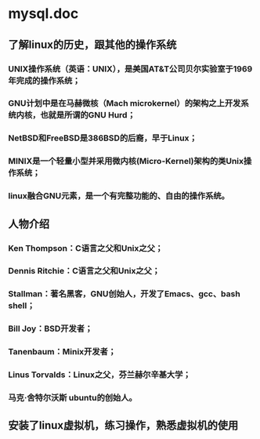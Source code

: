 # mysql.doc
## 了解linux的历史，跟其他的操作系统
### UNIX操作系统（英语：UNIX），是美国AT&T公司贝尔实验室于1969年完成的操作系统；
### GNU计划中是在马赫微核（Mach microkernel）的架构之上开发系统内核，也就是所谓的GNU Hurd；
### NetBSD和FreeBSD是386BSD的后裔，早于Linux；
### MINIX是一个轻量小型并采用微内核(Micro-Kernel)架构的类Unix操作系统；
### linux融合GNU元素，是一个有完整功能的、自由的操作系统。
## 人物介绍
### Ken Thompson：C语言之父和Unix之父；
### Dennis Ritchie：C语言之父和Unix之父；
### Stallman：著名黑客，GNU创始人，开发了Emacs、gcc、bash shell；
### Bill Joy：BSD开发者；
### Tanenbaum：Minix开发者；
### Linus Torvalds：Linux之父，芬兰赫尔辛基大学；
### 马克·舍特尔沃斯 ubuntu的创始人。
## 安装了linux虚拟机，练习操作，熟悉虚拟机的使用

